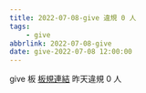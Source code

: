 ```yaml
---
title: 2022-07-08-give 違規 0 人
tags:
    - give
abbrlink: 2022-07-08-give
date: give-2022-07-08 12:00:00
---
```

give 板 [板規連結](https://www.ptt.cc/bbs/give/M.1612495900.A.C32.html)
昨天違規 0 人
